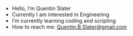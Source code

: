 - Hello, I’m Quentin Slater
- Currently I am interested in Engineering
- I’m currently learning coding and scripting 
- How to reach me: Quentin.B.Slater@gmail.com
